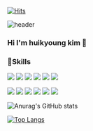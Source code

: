 [![Hits](https://hits.seeyoufarm.com/api/count/incr/badge.svg?url=https%3A%2F%2Fgithub.com%2Fheezzing&count_bg=%23000000&title_bg=%23000000&icon=angellist.svg&icon_color=%23FFFFFF&title=TOTAL&edge_flat=false)](https://hits.seeyoufarm.com)

![header](https://capsule-render.vercel.app/api?type=waving&color=auto&height=300&section=header&text=Hello&fontSize=90)
### Hi I'm huikyoung kim 👋
### 🫡Skills 
<img src="https://img.shields.io/badge/Python-3776AB?style=for-the-badge&logo=Python&logoColor=white"> <img src="https://img.shields.io/badge/SQLite-003B57?style=for-the-badge&logo=SQLite&logoColor=white"> <img src="https://img.shields.io/badge/MongoDB-47A248?style=for-the-badge&logo=MongoDB&logoColor=white"> <img src="https://img.shields.io/badge/Raspberry Pi-A22846?style=for-the-badge&logo=Raspberry Pi&logoColor=white"> 
 <img src="https://img.shields.io/badge/HTML5-E34F26?style=for-the-badge&logo=HTML5&logoColor=white"> 
 <img src="https://img.shields.io/badge/TensorFlow-FF6F00?style=for-the-badge&logo=TensorFlow&logoColor=white"> 
 
 <img src="https://img.shields.io/badge/scikit learn-F7931E?style=for-the-badge&logo=scikit learn&logoColor=white"> <img src="https://img.shields.io/badge/Keras-D00000?style=for-the-badge&logo=Keras&logoColor=white"> <img src="https://img.shields.io/badge/YOLO-00FFFF?style=for-the-badge&logo=HTML5&logoColor=white">
 <img src="https://img.shields.io/badge/Pandas-150458?style=for-the-badge&logo=Pandas&logoColor=white"> <img src="https://img.shields.io/badge/flask-000000?style=for-the-badge&logo=flask&logoColor=white"> <img src="https://img.shields.io/badge/Docker-2496ED?style=for-the-badge&logo=Docker&logoColor=white"> 

![Anurag's GitHub stats](https://github-readme-stats.vercel.app/api?username=heezzing&show_icons=true&theme=radical)

[![Top Langs](https://github-readme-stats.vercel.app/api/top-langs/?username=heezzing&layout=compact)](https://github.com/heezzing/github-readme-stats)
